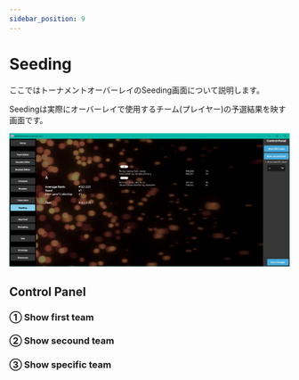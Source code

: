 ```yaml
---
sidebar_position: 9
---
```


# Seeding

ここではトーナメントオーバーレイのSeeding画面について説明します。

Seedingは実際にオーバーレイで使用するチーム(プレイヤー)の予選結果を映す画面です。

![Seeding](/img/osu_lazer/seeding.png)

## Control Panel

### ① Show first team

### ② Show secound team

### ③ Show specific team

